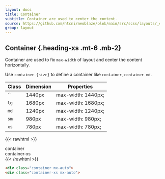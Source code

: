 ```yaml
---
layout: docs
title: Container
subtitle: Container are used to center the content.
source: https://github.com/htcni/neoblaze/blob/main/src/scss/layouts/_container.scss
group: layout
---
```


## Container {.heading-xs .mt-6 .mb-2}

Container are used to fix `max-width` of layout and center the content horizontally.

Use `container-{size}` to define a container like `container`, `container-md`.

 Class | Dimension | Properties
--- | --- |  --- |
	``  | 1440px | max-width: 1440px;
 `lg` | 1680px | max-width: 1680px;
 `md` | 1240px | max-width: 1240px;
 `sm` | 980px  | max-width: 980px;
 `xs` | 780px  | max-width: 780px;


 {{< rawhtml >}}
<div class="border-4 bd-default rounded mt-8">
	<div class="container mx-auto bg-secondary height-4 d-flex flex-items-center flex-justify-center">
		<span class="fg-white">container</span>
	</div>
	<div class="container-xs mx-auto bg-secondary height-4 mt-4 d-flex flex-items-center flex-justify-center">
		<span class="fg-white">container-xs</span>
	</div>
</div>
{{< /rawhtml >}}

``` html
<div class="container mx-auto">
<div class="container-xs mx-auto">
``` 
